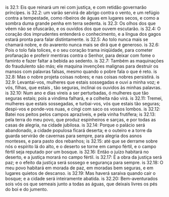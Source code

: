 is 32.1: Eis que reinará um rei com justiça, e com retidão governarão príncipes.
is 32.2: um varão servirá de abrigo contra o vento, e um refúgio contra a tempestade, como ribeiros de águas em lugares secos, e como a sombra duma grande penha em terra sedenta.
is 32.3: Os olhos dos que vêem não se ofuscarão, e os ouvidos dos que ouvem escutarão.
is 32.4: O coração dos imprudentes entenderá o conhecimento, e a língua dos gagos estará pronta para falar distintamente.
is 32.5: Ao tolo nunca mais se chamará nobre, e do avarento nunca mais se dirá que é generoso.
is 32.6: Pois o tolo fala tolices, e o seu coração trama iniqüidade, para cometer profanação e proferir mentiras contra o Senhor, para deixar com fome o faminto e fazer faltar a bebida ao sedento.
is 32.7: Também as maquinações do fraudulento são más; ele maquina invenções malignas para destruir os mansos com palavras falsas, mesmo quando o pobre fala o que é reto.
is 32.8: Mas o nobre projeta coisas nobres; e nas coisas nobres persistirá.
is 32.9: Levantai-vos, mulheres que estais sossegadas e ouvi a minha voz; e vós, filhas, que estais , tão seguras, inclinai os ouvidos às minhas palavras.
is 32.10: Num ano e dias vireis a ser perturbadas, ó mulheres que tão seguras estais; pois a vindima falhará, e a colheita não virá.
is 32.11: Tremei, mulheres que estais sossegadas, e turbai-vos, vós que estais tão seguras; despi-vos e ponde-vos nuas, e cingi com saco os vossos lombos.
is 32.12: Batei nos peitos pelos campos aprazíveis, e pela vinha frutífera;
is 32.13: pela terra do meu povo, que produz espinheiros e sarças, e por todas as casas de alegria, na cidade jubilosa.
is 32.14: Porque o palácio será abandonado, a cidade populosa ficará deserta; e o outeiro e a torre da guarda servirão de cavernas para sempre, para alegria dos asnos monteses, e para pasto dos rebanhos;
is 32.15: até que se derrame sobre nós o espírito lá do alto, e o deserto se torne em campo fértil, e o campo fértil seja reputado por um bosque.
is 32.16: Então o juízo habitará no deserto, e a justiça morará no campo fértil.
is 32.17: E a obra da justiça será paz; e o efeito da justiça será sossego e segurança para sempre.
is 32.18: O meu povo habitará em morada de paz, em moradas bem seguras, e em lugares quietos de descanso.
is 32.19: Mas haverá saraiva quando cair o bosque; e a cidade será inteiramente abatida.
is 32.20: Bem-aventurados sois vós os que semeais junto a todas as águas, que deixais livres os pés do boi e do jumento.
